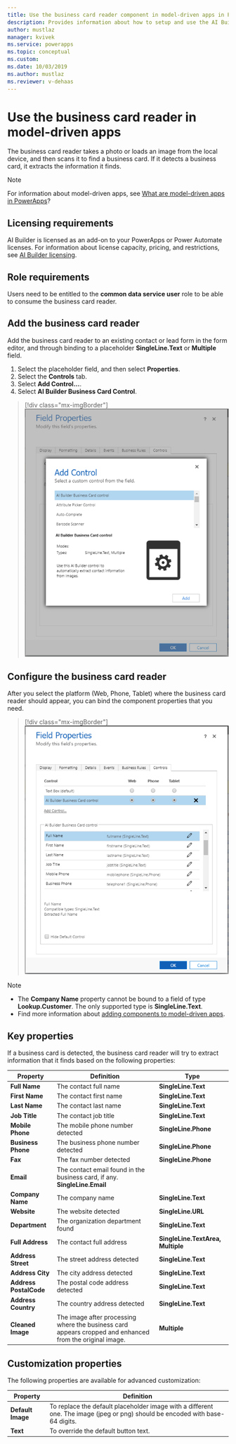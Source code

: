 ```yaml
---
title: Use the business card reader component in model-driven apps in PowerApps - AI Builder | Microsoft Docs
description: Provides information about how to setup and use the AI Builder business card reader in model-driven apps 
author: mustlaz
manager: kvivek
ms.service: powerapps
ms.topic: conceptual
ms.custom: 
ms.date: 10/03/2019
ms.author: mustlaz
ms.reviewer: v-dehaas
---
```



# Use the business card reader in model-driven apps

 The business card reader takes a photo or loads an image from the local device, and then scans it to find a business card. If it detects a business card, it extracts the information it finds.

> [!NOTE]
> For information about model-driven apps, see [What are model-driven apps in PowerApps](/powerapps/maker/model-driven-apps/model-driven-app-overview)?

## Licensing requirements

AI Builder is licensed as an add-on to your PowerApps or Power Automate licenses. For information about license capacity, pricing, and restrictions, see [AI Builder licensing](/ai-builder/administer-licensing).

## Role requirements

Users need to be entitled to the **common data service user** role to be able to consume the business card reader.

## Add the business card reader

Add the business card reader to an existing contact or lead form in the form editor, and through binding to a placeholder **SingleLine.Text** or **Multiple** field.

1. Select the placeholder field, and then select **Properties**.
2. Select the **Controls** tab.
3. Select **Add Control...**.
4. Select **AI Builder Business Card Control**.

> [!div class="mx-imgBorder"]
> ![Form editor add control screen](media/Form-editor-add-control.png "Form editor add control screen")

## Configure the business card reader

After you select the platform (Web, Phone, Tablet) where the business card reader should appear, you can bind the component properties that you need.

> [!div class="mx-imgBorder"]
> ![Form editor binding properties screen](media/Form-editor-binding-properties.png "Form editor binding properties screen")

> [!NOTE]
>
> - The **Company Name** property cannot be bound to a field of type **Lookup.Customer**. The only supported type is **SingleLine.Text**.
> - Find more information about [adding components to model-driven apps](/powerapps/developer/component-framework/add-custom-controls-to-a-field-or-entity).

## Key properties

If a business card is detected, the business card reader will try to extract information that it finds based on the following properties:

|Property |Definition  |Type  |
|---------|---------|---------|
 |**Full Name**| The contact full name| **SingleLine.Text**|
 |**First Name**| The contact first name|**SingleLine.Text**|
 |**Last Name**| The contact last name|**SingleLine.Text**|
 |**Job Title**| The contact job title|**SingleLine.Text**|
 |**Mobile Phone**| The mobile phone number detected| **SingleLine.Phone**|
 |**Business Phone**| The business phone number detected| **SingleLine.Phone**|
 |**Fax**| The fax number detected| **SingleLine.Phone**|
 |**Email**| The contact email found in the business card, if any. **SingleLine.Email**|
 |**Company Name**| The company name|**SingleLine.Text**|
 |**Website**| The website detected| **SingleLine.URL**|
 |**Department**| The organization department found|**SingleLine.Text**|
 |**Full Address**| The contact full address|**SingleLine.TextArea, Multiple**|
 |**Address Street**| The street address detected|**SingleLine.Text**|
 |**Address City**| The city address detected|**SingleLine.Text**|
 |**Address PostalCode**| The postal code address detected|**SingleLine.Text**|
 |**Address Country**| The country address detected|**SingleLine.Text**|
 |**Cleaned Image**| The image after processing where the business card appears cropped and enhanced from the original image.|**Multiple**|

## Customization properties

The following properties are available for advanced customization:

|Property |Definition  |
|---------|---------|
 |**Default Image**| To replace the default placeholder image with a different one. The image (jpeg or png) should be encoded with base-64 digits.
 |**Text**| To override the default button text.
